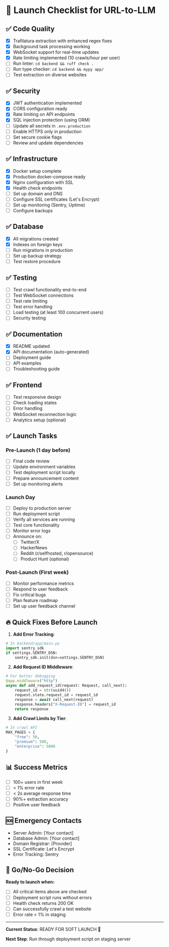 # 🚀 Launch Checklist for URL-to-LLM

## ✅ Code Quality

- [x] Trafilatura extraction with enhanced regex fixes
- [x] Background task processing working
- [x] WebSocket support for real-time updates
- [x] Rate limiting implemented (10 crawls/hour per user)
- [ ] Run linter: `cd backend && ruff check .`
- [ ] Run type checker: `cd backend && mypy app/`
- [ ] Test extraction on diverse websites

## ✅ Security

- [x] JWT authentication implemented
- [x] CORS configuration ready
- [x] Rate limiting on API endpoints
- [x] SQL injection protection (using ORM)
- [ ] Update all secrets in `.env.production`
- [ ] Enable HTTPS only in production
- [ ] Set secure cookie flags
- [ ] Review and update dependencies

## ✅ Infrastructure

- [x] Docker setup complete
- [x] Production docker-compose ready
- [x] Nginx configuration with SSL
- [x] Health check endpoints
- [ ] Set up domain and DNS
- [ ] Configure SSL certificates (Let's Encrypt)
- [ ] Set up monitoring (Sentry, Uptime)
- [ ] Configure backups

## ✅ Database

- [x] All migrations created
- [x] Indexes on foreign keys
- [ ] Run migrations in production
- [ ] Set up backup strategy
- [ ] Test restore procedure

## ✅ Testing

- [ ] Test crawl functionality end-to-end
- [ ] Test WebSocket connections
- [ ] Test rate limiting
- [ ] Test error handling
- [ ] Load testing (at least 100 concurrent users)
- [ ] Security testing

## ✅ Documentation

- [x] README updated
- [x] API documentation (auto-generated)
- [ ] Deployment guide
- [ ] API examples
- [ ] Troubleshooting guide

## ✅ Frontend

- [ ] Test responsive design
- [ ] Check loading states
- [ ] Error handling
- [ ] WebSocket reconnection logic
- [ ] Analytics setup (optional)

## ✅ Launch Tasks

### Pre-Launch (1 day before)
- [ ] Final code review
- [ ] Update environment variables
- [ ] Test deployment script locally
- [ ] Prepare announcement content
- [ ] Set up monitoring alerts

### Launch Day
- [ ] Deploy to production server
- [ ] Run deployment script
- [ ] Verify all services are running
- [ ] Test core functionality
- [ ] Monitor error logs
- [ ] Announce on:
  - [ ] Twitter/X
  - [ ] HackerNews
  - [ ] Reddit (r/selfhosted, r/opensource)
  - [ ] Product Hunt (optional)

### Post-Launch (First week)
- [ ] Monitor performance metrics
- [ ] Respond to user feedback
- [ ] Fix critical bugs
- [ ] Plan feature roadmap
- [ ] Set up user feedback channel

## 🔥 Quick Fixes Before Launch

1. **Add Error Tracking**:
```python
# In backend/app/main.py
import sentry_sdk
if settings.SENTRY_DSN:
    sentry_sdk.init(dsn=settings.SENTRY_DSN)
```

2. **Add Request ID Middleware**:
```python
# For better debugging
@app.middleware("http")
async def add_request_id(request: Request, call_next):
    request_id = str(uuid4())
    request.state.request_id = request_id
    response = await call_next(request)
    response.headers["X-Request-ID"] = request_id
    return response
```

3. **Add Crawl Limits by Tier**:
```python
# In crawl API
MAX_PAGES = {
    "free": 50,
    "premium": 500,
    "enterprise": 5000
}
```

## 📊 Success Metrics

- [ ] 100+ users in first week
- [ ] < 1% error rate
- [ ] < 2s average response time
- [ ] 90%+ extraction accuracy
- [ ] Positive user feedback

## 🆘 Emergency Contacts

- Server Admin: [Your contact]
- Database Admin: [Your contact]
- Domain Registrar: [Provider]
- SSL Certificate: Let's Encrypt
- Error Tracking: Sentry

## 🎯 Go/No-Go Decision

**Ready to launch when:**
- [ ] All critical items above are checked
- [ ] Deployment script runs without errors
- [ ] Health check returns 200 OK
- [ ] Can successfully crawl a test website
- [ ] Error rate < 1% in staging

---

**Current Status**: READY FOR SOFT LAUNCH 🚀

**Next Step**: Run through deployment script on staging server